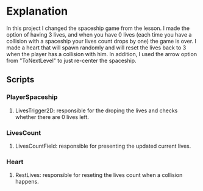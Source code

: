 # Explanation
In this project I changed the spaceship game from the lesson.
I made the option of having 3 lives, and when you have 0 lives (each time you have a collision with a spaceship your lives count drops by one) the game is over.
I made a heart that will spawn randomly and will reset the lives back to 3 when the player has a collision with him.
In addition, I used the arrow option from "ToNextLevel" to just re-center the spaceship.
## Scripts
### PlayerSpaceship
1. LivesTrigger2D: responsible for the droping the lives and checks whether there are 0 lives left.

### LivesCount
1. LivesCountField: responsible for presenting the updated current lives.

### Heart
1. RestLives: responsible for reseting the lives count when a collision happens.
